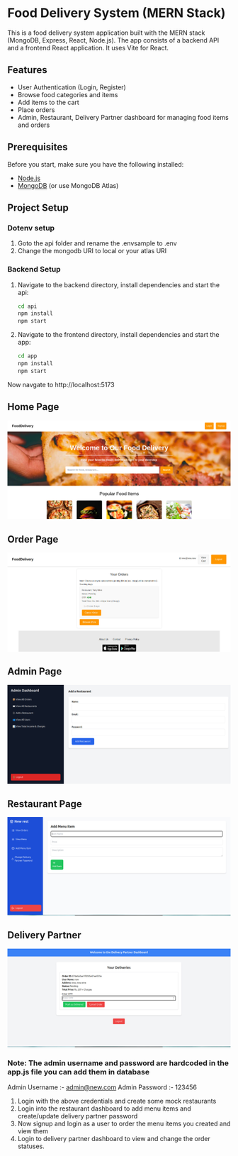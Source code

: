 # Food Delivery System (MERN Stack)

This is a food delivery system application built with the MERN stack (MongoDB, Express, React, Node.js). The app consists of a backend API and a frontend React application. It uses Vite for React.

## Features

- User Authentication (Login, Register)
- Browse food categories and items
- Add items to the cart
- Place orders
- Admin, Restaurant, Delivery Partner dashboard for managing food items and orders

## Prerequisites

Before you start, make sure you have the following installed:

- [Node.js](https://nodejs.org/en/)
- [MongoDB](https://www.mongodb.com/try/download/community) (or use MongoDB Atlas)

## Project Setup

### Dotenv setup

1. Goto the api folder and rename the .envsample to .env
2. Change the mongodb URI to local or your atlas URI


### Backend Setup

1. Navigate to the backend directory, install dependencies and start the api:
   ```bash
   cd api
   npm install
   npm start
   ```

2. Navigate to the frontend directory, install dependencies and start the app:
   ```bash
   cd app
   npm install
   npm start
   ```

Now navgate to http://localhost:5173

## Home Page

![Home](https://github.com/hariomverma83195/food-delivery/blob/main/assets/homepage.jpg?raw=true)


## Order Page

![Home](https://github.com/hariomverma83195/food-delivery/blob/main/assets/order.jpg?raw=true)


## Admin Page

![Home](https://github.com/hariomverma83195/food-delivery/blob/main/assets/admin.jpg?raw=true)


## Restaurant Page

![Home](https://github.com/hariomverma83195/food-delivery/blob/main/assets/rest.jpg?raw=true)


## Delivery Partner

![Home](https://github.com/hariomverma83195/food-delivery/blob/main/assets/delivery.jpg?raw=true)



### Note: The admin username and password are hardcoded in the app.js file you can add them in database

Admin Username :- admin@new.com
Admin Password :- 123456

1. Login with the above credentials and create some mock restaurants
2. Login into the restaurant dashboard to add menu items and create/update delivery partner password
3. Now signup and login as a user to order the menu items you created and view them
4. Login to delivery partner dashboard to view and change the order statuses.